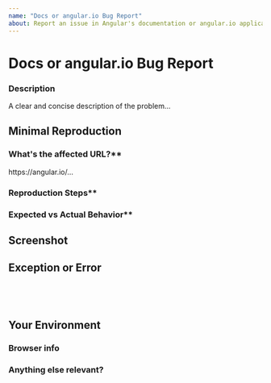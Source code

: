 ```yaml
---
name: "Docs or angular.io Bug Report"
about: Report an issue in Angular's documentation or angular.io application
---
```

<!--

Oh hi there!

To expedite issue processing please search open and closed issues before submitting a new one.
Existing issues often contain information about workarounds, resolution, or progress updates.

-->

# Docs or angular.io Bug Report

### Description

<!-- edit: --> A clear and concise description of the problem...


## Minimal Reproduction

### What's the affected URL?**
<!-- edit: --> https://angular.io/...

### Reproduction Steps**
<!-- If applicable please list the steps to take to reproduce the issue -->

### Expected vs Actual Behavior**
<!-- If applicable please describe the difference between the expected and actual behavior after following the repro steps. -->

## Screenshot
<!-- Often a screenshot can help to capture the issue better than a long description. -->
<!-- upload a screenshot:-->

## Exception or Error
<pre><code>
<!-- If the issue is accompanied by an exception or an error, please share it below: -->

</code></pre>

## Your Environment

### Browser info
<!-- Is this a browser specific issue? If so, please specify the device, browser, and version. -->

### Anything else relevant?
<!-- Please provide additional info if necessary. -->
